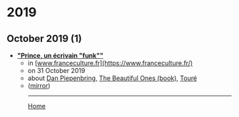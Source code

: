 # 2019

## October 2019 (1)

 - [**"Prince, un écrivain "funk""**](https://www.franceculture.fr/emissions/la-theorie/la-transition-culturelle-du-jeudi-31-octobre-2019)<ul><li>in [www.franceculture.fr](https://www.franceculture.fr/)</li><li>on 31 October 2019</li><li>about [Dan Piepenbring](../../topics/dan-piepenbring/index.md), [The Beautiful Ones (book)](../../topics/book/the-beautiful-ones/index.md), [Touré](../../topics/tour/index.md)</li><li>([mirror](https://web.archive.org/web/*/https://www.franceculture.fr/emissions/la-theorie/la-transition-culturelle-du-jeudi-31-octobre-2019))</li><ul>

----

[Home](../index.md)
